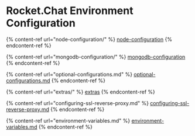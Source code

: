# Rocket.Chat Environment Configuration

{% content-ref url="node-configuration/" %}
[node-configuration](node-configuration/)
{% endcontent-ref %}

{% content-ref url="mongodb-configuration/" %}
[mongodb-configuration](mongodb-configuration/)
{% endcontent-ref %}

{% content-ref url="optional-configurations.md" %}
[optional-configurations.md](optional-configurations.md)
{% endcontent-ref %}

{% content-ref url="extras/" %}
[extras](extras/)
{% endcontent-ref %}

{% content-ref url="configuring-ssl-reverse-proxy.md" %}
[configuring-ssl-reverse-proxy.md](configuring-ssl-reverse-proxy.md)
{% endcontent-ref %}

{% content-ref url="environment-variables.md" %}
[environment-variables.md](environment-variables.md)
{% endcontent-ref %}
